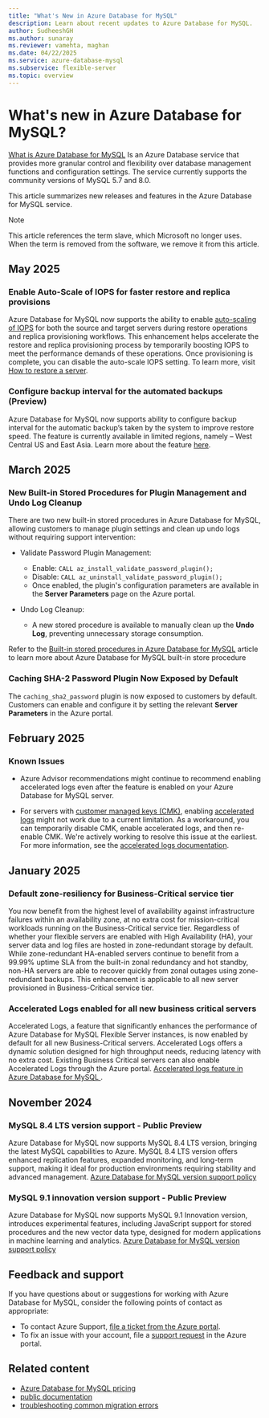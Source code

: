 ```yaml
---
title: "What's New in Azure Database for MySQL"
description: Learn about recent updates to Azure Database for MySQL.
author: SudheeshGH
ms.author: sunaray
ms.reviewer: vamehta, maghan
ms.date: 04/22/2025
ms.service: azure-database-mysql
ms.subservice: flexible-server
ms.topic: overview
---
```


# What's new in Azure Database for MySQL?

[What is Azure Database for MySQL](overview.md) Is an Azure Database service that provides more granular control and flexibility over database management functions and configuration settings. The service currently supports the community versions of MySQL 5.7 and 8.0.

This article summarizes new releases and features in the Azure Database for MySQL service.

> [!NOTE]  
> This article references the term slave, which Microsoft no longer uses. When the term is removed from the software, we remove it from this article.

## May 2025

### Enable Auto-Scale of IOPS for faster restore and replica provisions

Azure Database for MySQL now supports the ability to enable [auto-scaling of IOPS](https://techcommunity.microsoft.com/blog/adformysql/autoscale-iops-for-azure-database-for-mysql---flexible-server---general-availabi/3884602) for both the source and target servers during restore operations and replica provisioning workflows. This enhancement helps accelerate the restore and replica provisioning process by temporarily boosting IOPS to meet the performance demands of these operations. Once provisioning is complete, you can disable the auto-scale IOPS setting. To learn more, visit [How to restore a server](./how-to-restore-server-portal.md).

### Configure backup interval for the automated backups (Preview)

Azure Database for MySQL now supports ability to configure backup interval for the automatic backup’s taken by the system to improve restore speed. The feature is currently available in limited regions, namely – West Central US and East Asia. Learn more about the feature [here](./concepts-backup-restore.md#backup-frequency).



## March 2025

### New Built-in Stored Procedures for Plugin Management and Undo Log Cleanup

There are two new built-in stored procedures in Azure Database for MySQL, allowing customers to manage plugin settings and clean up undo logs without requiring support intervention:

- Validate Password Plugin Management:
  - Enable: `CALL az_install_validate_password_plugin();`
  - Disable: `CALL az_uninstall_validate_password_plugin();`
  - Once enabled, the plugin's configuration parameters are available in the **Server Parameters**  page on the Azure portal.

- Undo Log Cleanup:
  - A new stored procedure is available to manually clean up the **Undo Log**, preventing unnecessary storage consumption.

Refer to the [Built-in stored procedures in Azure Database for MySQL](./concepts-built-in-store-procedure.md) article to learn more about Azure Database for MySQL built-in store procedure

### Caching SHA-2 Password Plugin Now Exposed by Default

The `caching_sha2_password` plugin is now exposed to customers by default. Customers can enable and configure it by setting the relevant **Server Parameters** in the Azure portal.

## February 2025

### Known Issues

- Azure Advisor recommendations might continue to recommend enabling accelerated logs even after the feature is enabled on your Azure Database for MySQL server.

- For servers with [customer managed keys (CMK)](./concepts-customer-managed-key.md), enabling [accelerated logs](./concepts-accelerated-logs.md) might not work due to a current limitation. As a workaround, you can temporarily disable CMK, enable accelerated logs, and then re-enable CMK. We're actively working to resolve this issue at the earliest. For more information, see the [accelerated logs documentation](./concepts-accelerated-logs.md).

## January 2025

### Default zone-resiliency for Business-Critical service tier

You now benefit from the highest level of availability against infrastructure failures within an availability zone, at no extra cost for mission-critical workloads running on the Business-Critical service tier. Regardless of whether your flexible servers are enabled with High Availability (HA), your server data and log files are hosted in zone-redundant storage by default. While zone-redundant HA-enabled servers continue to benefit from a 99.99% uptime SLA from the built-in zonal redundancy and hot standby, non-HA servers are able to recover quickly from zonal outages using zone-redundant backups. This enhancement is applicable to all new server provisioned in Business-Critical service tier.

### Accelerated Logs enabled for all new business critical servers

Accelerated Logs, a feature that significantly enhances the performance of Azure Database for MySQL Flexible Server instances, is now enabled by default for all new Business-Critical servers. Accelerated Logs offers a dynamic solution designed for high throughput needs, reducing latency with no extra cost. Existing Business Critical servers can also enable Accelerated Logs through the Azure portal. [Accelerated logs feature in Azure Database for MySQL ](concepts-accelerated-logs.md).

## November 2024

### MySQL 8.4 LTS version support - Public Preview

Azure Database for MySQL now supports MySQL 8.4 LTS version, bringing the latest MySQL capabilities to Azure. MySQL 8.4 LTS version offers enhanced replication features, expanded monitoring, and long-term support, making it ideal for production environments requiring stability and advanced management. [Azure Database for MySQL version support policy](../concepts-version-policy.md)

### MySQL 9.1 innovation version support - Public Preview

Azure Database for MySQL now supports MySQL 9.1 Innovation version, introduces experimental features, including JavaScript support for stored procedures and the new vector data type, designed for modern applications in machine learning and analytics. [Azure Database for MySQL version support policy](../concepts-version-policy.md)

## Feedback and support

If you have questions about or suggestions for working with Azure Database for MySQL, consider the following points of contact as appropriate:

- To contact Azure Support, [file a ticket from the Azure portal](https://portal.azure.com/?#blade/Microsoft_Azure_Support/HelpAndSupportBlade).
- To fix an issue with your account, file a [support request](https://portal.azure.com/#blade/Microsoft_Azure_Support/HelpAndSupportBlade/newsupportrequest) in the Azure portal.

## Related content

- [Azure Database for MySQL pricing](https://azure.microsoft.com/pricing/details/mysql/server/)
- [public documentation](index.yml)
- [troubleshooting common migration errors](../howto-troubleshoot-common-errors.md)
